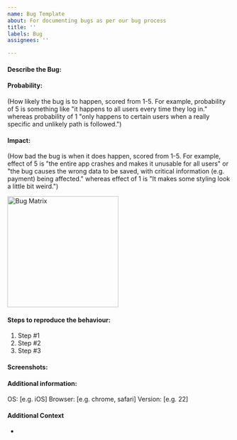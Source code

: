```yaml
---
name: Bug Template
about: For documenting bugs as per our bug process
title: ''
labels: Bug
assignees: ''

---
```


#### Describe the Bug:

#### Probability:

(How likely the bug is to happen, scored from 1-5. For example, probability of 5 is something like "it happens to all users every time they log in." whereas probability of 1 "only happens to certain users when a really specific and unlikely path is followed.")

#### Impact:

(How bad the bug is when it does happen, scored from 1-5. For example, effect of 5 is "the entire app crashes and makes it unusable for all users" or "the bug causes the wrong data to be saved, with critical information (e.g. payment) being affected." whereas effect of 1 is "It makes some styling look a little bit weird.")

<img src="https://www.getzephyr.com/sites/default/files/riksk%20matrix.jpg" alt="Bug Matrix" width="250" height="250"/>

#### Steps to reproduce the behaviour:

1. Step #1
2. Step #2
3. Step #3

#### Screenshots:

#### Additional information:

OS: [e.g. iOS]
Browser: [e.g. chrome, safari]
Version: [e.g. 22]

#### Additional Context

-
